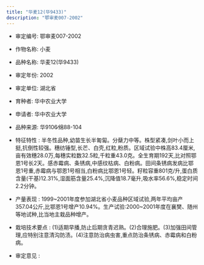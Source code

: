 ```yaml
---
title: "华麦12(华9433)"
description: "鄂审麦007-2002"
---
```

* 审定编号:  鄂审麦007-2002

*  作物名称:  小麦

*  品种名称:  华麦12(华9433)

*  审定年份:  2002

*  审定单位:  湖北省

* 育种者:  华中农业大学

*  申请者:  华中农业大学

*  品种来源:  华9106∕绵88-104

*  特征特性 : 
半冬性品种,幼苗生长半匍匐。分蘖力中等。株型紧凑,剑叶小而上挺,抗倒性较强。穗纺锤型,长芒、白壳,红粒,粉质。区域试验中株高83.4厘米,亩有效穗28.0万,每穗实粒数32.5粒,千粒重43.0克。全生育期192天,比对照鄂恩1号长2天。感赤霉病、条锈病,中感纹枯病、白粉病。田间条锈病发病比鄂恩1号重,赤霉病与鄂恩1号相当,白粉病比鄂恩1号轻。籽粒容重801克/升,蛋白质含量(干基)12.31%,湿面筋含量25.4%,沉降值18.7毫升,吸水率56.6%,稳定时间2.2分钟。
 
*  产量表现 : 
1999~2001年度参加湖北省小麦品种区域试验,两年平均亩产357.04公斤,比鄂恩1号增产10.94%。生产试验:2000~2001年度在襄樊、随州等地试种,比当地主栽品种增产。

*  栽培技术要点 : 
(1)适期早播,防止后期贪青迟熟。(2)合理施肥。(3)加强田间管理,应特别注意清沟防渍。(4)注意防治病虫害,重点防治条锈病、赤霉病和白粉病。

*  审定意见 : 

